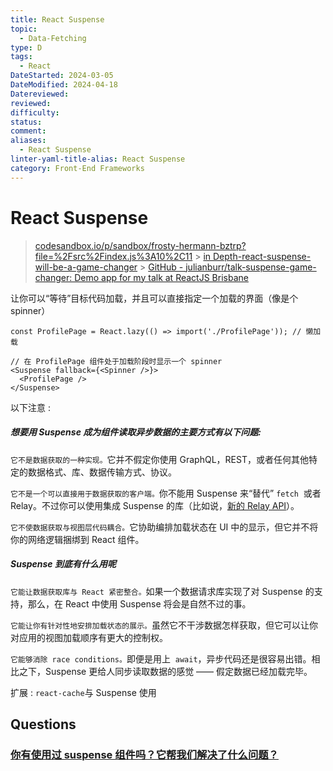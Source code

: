 ```yaml
---
title: React Suspense
topic:
  - Data-Fetching
type: D
tags:
  - React
DateStarted: 2024-03-05
DateModified: 2024-04-18
Datereviewed: 
reviewed: 
difficulty: 
status: 
comment: 
aliases:
  - React Suspense
linter-yaml-title-alias: React Suspense
category: Front-End Frameworks
---
```


# React Suspense

> [codesandbox.io/p/sandbox/frosty-hermann-bztrp?file=%2Fsrc%2Findex.js%3A10%2C11](https://codesandbox.io/p/sandbox/frosty-hermann-bztrp?file=%2Fsrc%2Findex.js%3A10%2C11) > [in Depth-react-suspense-will-be-a-game-changer](https://angularindepth.com/posts/1044/why-react-suspense-will-be-a-game-changer) > [GitHub - julianburr/talk-suspense-game-changer: Demo app for my talk at ReactJS Brisbane](https://github.com/julianburr/talk-suspense-game-changer)

让你可以“等待”目标代码加载，并且可以直接指定一个加载的界面（像是个 spinner）

```
const ProfilePage = React.lazy(() => import('./ProfilePage')); // 懒加载

// 在 ProfilePage 组件处于加载阶段时显示一个 spinner
<Suspense fallback={<Spinner />}>
  <ProfilePage />
</Suspense>
```

以下注意 :

##### 想要用 Suspense 成为组件读取异步数据的主要方式有以下问题:

`它不是数据获取的一种实现。`它并不假定你使用 GraphQL，REST，或者任何其他特定的数据格式、库、数据传输方式、协议。

`它不是一个可以直接用于数据获取的客户端。`你不能用 Suspense 来“替代” `fetch`  或者 Relay。不过你可以使用集成 Suspense 的库（比如说，[新的 Relay API](https://relay.dev/docs/en/experimental/api-reference)）。

`它不使数据获取与视图层代码耦合。`它协助编排加载状态在 UI 中的显示，但它并不将你的网络逻辑捆绑到 React 组件。

##### Suspense 到底有什么用呢

`它能让数据获取库与 React 紧密整合。`如果一个数据请求库实现了对 Suspense 的支持，那么，在 React 中使用 Suspense 将会是自然不过的事。

`它能让你有针对性地安排加载状态的展示。`虽然它不干涉数据怎样获取，但它可以让你对应用的视图加载顺序有更大的控制权。

`它能够消除 race conditions。`即便是用上  `await`，异步代码还是很容易出错。相比之下，Suspense 更给人同步读取数据的感觉 —— 假定数据已经加载完毕。

扩展 : `react-cache`与 Suspense 使用

## Questions

### [你有使用过 suspense 组件吗？它帮我们解决了什么问题？](https://github.com/haizlin/fe-interview/issues/896)





